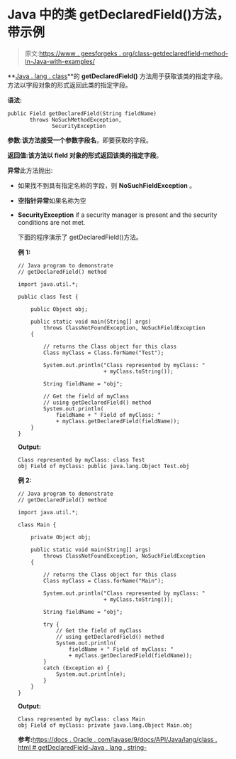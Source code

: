 # Java 中的类 getDeclaredField()方法，带示例

> 原文:[https://www . geesforgeks . org/class-getdeclaredfield-method-in-Java-with-examples/](https://www.geeksforgeeks.org/class-getdeclaredfield-method-in-java-with-examples/)

**[Java . lang . class](https://www.geeksforgeeks.org/java-lang-class-class-java-set-1/)**的 **getDeclaredField()** 方法用于获取该类的指定字段。方法以字段对象的形式返回此类的指定字段。

**语法:**

```
public Field getDeclaredField(String fieldName)
       throws NoSuchMethodException,
              SecurityException

```

**参数:**该方法接受一个参数**字段名**，即要获取的字段。

**返回值:**该方法以 field 对象的形式返回该类的指定**字段**。

**异常**此方法抛出:

*   如果找不到具有指定名称的字段，则 **NoSuchFieldException** 。
*   **空指针异常**如果名称为空
*   **SecurityException** if a security manager is present and the security conditions are not met.

    下面的程序演示了 getDeclaredField()方法。

    **例 1:**

    ```
    // Java program to demonstrate
    // getDeclaredField() method

    import java.util.*;

    public class Test {

        public Object obj;

        public static void main(String[] args)
            throws ClassNotFoundException, NoSuchFieldException
        {

            // returns the Class object for this class
            Class myClass = Class.forName("Test");

            System.out.println("Class represented by myClass: "
                               + myClass.toString());

            String fieldName = "obj";

            // Get the field of myClass
            // using getDeclaredField() method
            System.out.println(
                fieldName + " Field of myClass: "
                + myClass.getDeclaredField(fieldName));
        }
    }
    ```

    **Output:**

    ```
    Class represented by myClass: class Test
    obj Field of myClass: public java.lang.Object Test.obj

    ```

    **例 2:**

    ```
    // Java program to demonstrate
    // getDeclaredField() method

    import java.util.*;

    class Main {

        private Object obj;

        public static void main(String[] args)
            throws ClassNotFoundException, NoSuchFieldException
        {

            // returns the Class object for this class
            Class myClass = Class.forName("Main");

            System.out.println("Class represented by myClass: "
                               + myClass.toString());

            String fieldName = "obj";

            try {
                // Get the field of myClass
                // using getDeclaredField() method
                System.out.println(
                    fieldName + " Field of myClass: "
                    + myClass.getDeclaredField(fieldName));
            }
            catch (Exception e) {
                System.out.println(e);
            }
        }
    }
    ```

    **Output:**

    ```
    Class represented by myClass: class Main
    obj Field of myClass: private java.lang.Object Main.obj

    ```

    **参考:**[https://docs . Oracle . com/javase/9/docs/API/Java/lang/class . html # getDeclaredField-Java . lang . string-](https://docs.oracle.com/javase/9/docs/api/java/lang/Class.html#getDeclaredField-java.lang.String-)